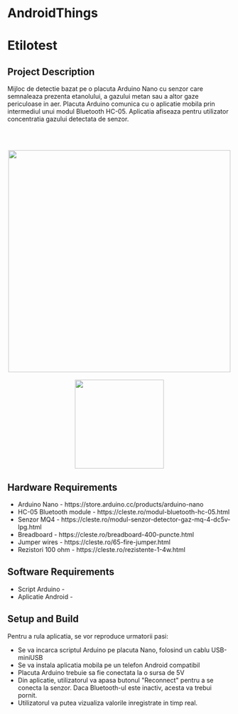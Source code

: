 # AndroidThings
<h1>Etilotest</h1>

<h2>Project Description</h2>
Mijloc de detectie bazat pe o placuta Arduino Nano cu senzor care semnaleaza prezenta etanolului, a gazului metan sau a altor gaze periculoase in aer. Placuta Arduino comunica cu o aplicatie mobila prin intermediul unui modul Bluetooth HC-05. Aplicatia afiseaza pentru utilizator concentratia gazului detectata de senzor.

<br><br>
<center><img src="" width="500px"></center>
<br>
<center><img src="" width="200px"></center>

<h2>Hardware Requirements</h2>
<ul>
    <li>Arduino Nano - https://store.arduino.cc/products/arduino-nano</li>
    <li>HC-05 Bluetooth module - https://cleste.ro/modul-bluetooth-hc-05.html</li>
    <li>Senzor MQ4 - https://cleste.ro/modul-senzor-detector-gaz-mq-4-dc5v-lpg.html</li>
    <li>Breadboard - https://cleste.ro/breadboard-400-puncte.html</li>
    <li>Jumper wires - https://cleste.ro/65-fire-jumper.html</li>
    <li>Rezistori 100 ohm - https://cleste.ro/rezistente-1-4w.html</li>
</ul>

<h2>Software Requirements</h2>
<ul>
    <li>Script Arduino - </li>
    <li>Aplicatie Android - </li>
</ul>

<h2>Setup and Build</h2>
Pentru a rula aplicatia, se vor reproduce urmatorii pasi:
<ul>
    <li>Se va incarca scriptul Arduino pe placuta Nano, folosind un cablu USB-miniUSB</li>
    <li>Se va instala aplicatia mobila pe un telefon Android compatibil</li>
    <li>Placuta Arduino trebuie sa fie conectata la o sursa de 5V</li>
    <li>Din aplicatie, utilizatorul va apasa butonul "Reconnect" pentru a se conecta la senzor. Daca Bluetooth-ul este inactiv, acesta va trebui pornit.</li>
    <li>Utilizatorul va putea vizualiza valorile inregistrate in timp real.</li>
</ul>

